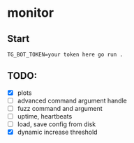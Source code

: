 # monitor

## Start
```
TG_BOT_TOKEN=your token here go run .
```

## TODO: 
- [x] plots
- [ ] advanced command argument handle
- [ ] fuzz command and argument 
- [ ] uptime, heartbeats
- [ ] load, save config from disk
- [x] dynamic increase threshold
